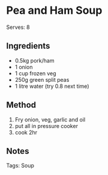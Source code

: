 # Pea and Ham Soup

Serves: 8

## Ingredients

* 0.5kg pork/ham
* 1 onion
* 1 cup frozen veg
* 250g green split peas
* 1 litre water (try 0.8 next time)

## Method

1. Fry onion, veg, garlic and oil
2. put all in pressure cooker
3. cook 2hr

## Notes

Tags: Soup